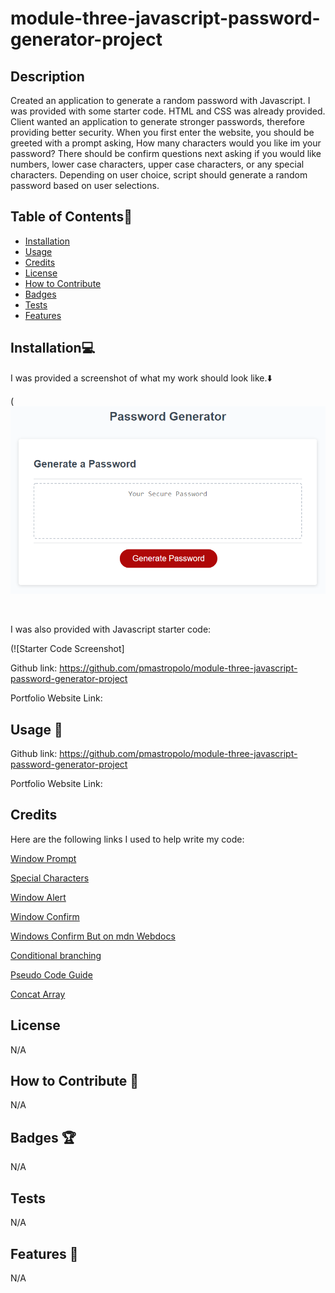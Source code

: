 # module-three-javascript-password-generator-project

## Description

Created an application to generate a random password with Javascript. I was provided with some starter code. HTML and CSS was already provided. Client wanted an application to generate stronger passwords, therefore providing better security. When you first enter the website, you should be greeted with a prompt asking, How many characters would you like im your password? There should be confirm questions next asking if you would like numbers, lower case characters, upper case characters, or any special characters. Depending on user choice, script should generate a random password based on user selections. 

## Table of Contents:file_folder:
- [Installation](#installation)
- [Usage](#usage)
- [Credits](#credits)
- [License](#license)
- [How to Contribute](#How-to-Contribute)
- [Badges](#Badges)
- [Tests](#Tests)
- [Features](#Features)

## Installation:computer:

I was provided a screenshot of what my work should look like.:arrow_down: 

(![Password Generator Screenshot](assets/images/03-javascript-homework-demo.png)

<br> 

I was also provided with Javascript starter code: 

(![Starter Code Screenshot]

Github link: https://github.com/pmastropolo/module-three-javascript-password-generator-project

Portfolio Website Link: 

## Usage :open_file_folder:

Github link: https://github.com/pmastropolo/module-three-javascript-password-generator-project

Portfolio Website Link: 


## Credits

Here are the following links I used to help write my code: 

[Window Prompt](https://www.w3schools.com/jsref/met_win_prompt.asp)

[Special Characters](https://owasp.org/www-community/password-special-characters)

[Window Alert](https://www.w3schools.com/jsref/met_win_alert.asp)

[Window Confirm](https://www.w3schools.com/jsref/met_win_confirm.asp)

[Windows Confirm But on mdn Webdocs](https://developer.mozilla.org/en-US/docs/Web/API/Window/confirm)

[Conditional branching](https://javascript.info/ifelse)

[Pseudo Code Guide](https://git.bootcampcontent.com/University-of-California---Davis/UCD-VIRT-FSF-PT-06-2023-U-LOLC/-/blob/main/03-JavaScript/pseudo_code_guide.js)

[Concat Array](https://www.w3schools.com/jsref/jsref_concat_array.asp)

















## License

N/A

## How to Contribute :tada:

N/A

## Badges :trophy:

N/A

## Tests

N/A

## Features :sparkler:

N/A
